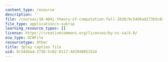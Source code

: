 ```yaml
---
content_type: resource
description: ''
file: /courses/18-404j-theory-of-computation-fall-2020/9c54d4ad273b5c0281174d1948053324_IycOPFmEQk8.vtt
file_type: application/x-subrip
learning_resource_types: []
license: https://creativecommons.org/licenses/by-nc-sa/4.0/
ocw_type: OCWFile
resourcetype: Other
title: 3play caption file
uid: 9c54d4ad-273b-5c02-8117-4d1948053324
---
```


